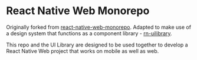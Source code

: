 # React Native Web Monorepo

Originally forked from [react-native-web-monorepo](https://github.com/brunolemos/react-native-web-monorepo). Adapted to make use of a design system that functions as a component library - [rn-uilibrary](https://github.com/gezquinndesign/rn-uilibrary).

This repo and the UI Library are designed to be used together to develop a React Native Web project that works on mobile as well as web.
